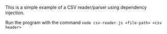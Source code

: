 This is a simple example of a CSV reader/parser using dependency injection.

Run the program with the command
`node csv-reader.js <file-path> <csv header>`
